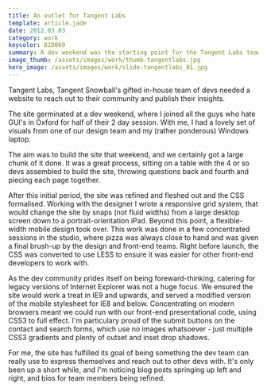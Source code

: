 ```yaml
---
title: An outlet for Tangent Labs
template: article.jade
date: 2012.03.03
category: work
keycolor: 81D069
summary: A dev weekend was the starting point for the Tangent Labs team's new site
image_thumb: /assets/images/work/thumb-tangentlabs.jpg
hero_image: /assets/images/work/slide-tangentlabs_01.jpg
---
```


Tangent Labs, Tangent Snowball's gifted in-house team of devs needed a website to reach out to their community and publish their insights.

The site germinated at a dev weekend, where I joined all the guys who hate GUI's in Oxford for half of their 2 day session. With me, I had a lovely set of visuals from one of our design team and my (rather ponderous) Windows laptop.

The aim was to build the site that weekend, and we certainly got a large chunk of it done. It was a great process, sitting on a table with the 4 or so devs assembled to build the site, throwing questions back and fourth and piecing each page together.

After this initial period, the site was refined and fleshed out and the CSS formalised. Working with the designer I wrote a responsive grid system, that would change the site by snaps (not fluid widths) from a large desktop screen down to a portrait-orientation iPad. Beyond this point, a flexible-width mobile design took over. This work was done in a few concentrated sessions in the studio, where pizza was always close to hand and was given a final brush-up by the design and front-end teams. Right before launch, the CSS was converted to use LESS to ensure it was easier for other front-end developers to work with.

As the dev community prides itself on being foreward-thinking, catering for legacy versions of Internet Explorer was not a huge focus. We ensured the site would work a treat in IE9 and upwards, and served a modified version of the mobile stylesheet for IE8 and below. Concentrating on modern browsers meant we could run with our front-end presentational code, using CSS3 to full effect. I'm particulary proud of the submit buttons on the contact and search forms, which use no images whatsoever - just multiple CSS3 gradients and plenty of outset and inset drop shadows.

For me, the site has fulfilled its goal of being something the dev team can really use to express themselves and reach out to other devs with. It's only been up a short while, and I'm noticing blog posts springing up left and right, and bios for team members being refined.
